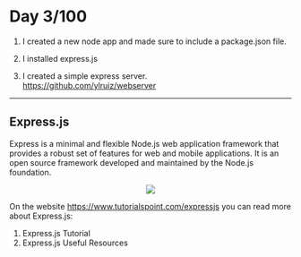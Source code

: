 # Day 3/100

1) I created a new node app and made sure to include a package.json file.

2) I installed express.js

3) I created a simple express server. <br>
https://github.com/ylruiz/webserver

<hr>

## Express.js

Express is a minimal and flexible Node.js web application framework that provides a robust set of features for web and mobile applications. It is an open source framework developed and maintained by the Node.js foundation.

<div style="text-align:center">
    <img src ="https://codeandunicorns.com/wp-content/uploads/2017/11/node-express.png" />
</div>

On the website https://www.tutorialspoint.com/expressjs you can read more about Express.js: <br>
1) Express.js Tutorial
2) Express.js Useful Resources

